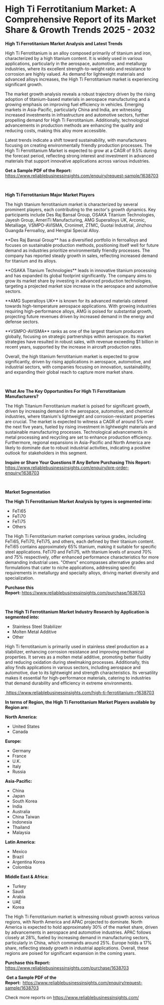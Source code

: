 <p><h1>High Ti Ferrotitanium Market: A Comprehensive Report of its Market Share & Growth Trends 2025 - 2032</h1></p><p><strong>High Ti Ferrotitanium Market Analysis and Latest Trends</strong></p>
<p><p>High Ti Ferrotitanium is an alloy composed primarily of titanium and iron, characterized by a high titanium content. It is widely used in various applications, particularly in the aerospace, automotive, and metallurgy industries, where its excellent strength-to-weight ratio and resistance to corrosion are highly valued. As demand for lightweight materials and advanced alloys increases, the High Ti Ferrotitanium market is experiencing significant growth.</p><p>The market growth analysis reveals a robust trajectory driven by the rising adoption of titanium-based materials in aerospace manufacturing and a growing emphasis on improving fuel efficiency in vehicles. Emerging markets in Asia-Pacific, particularly China and India, are witnessing increased investments in infrastructure and automotive sectors, further propelling demand for High Ti Ferrotitanium. Additionally, technological advancements in production methods are enhancing the quality and reducing costs, making this alloy more accessible.</p><p>Latest trends indicate a shift toward sustainability, with manufacturers focusing on creating environmentally friendly production processes. The High Ti Ferrotitanium Market is expected to grow at a CAGR of 9.5% during the forecast period, reflecting strong interest and investment in advanced materials that support innovative applications across various industries.</p></p>
<p><strong>Get a Sample PDF of the Report:&nbsp;</strong> <a href="https://www.reliablebusinessinsights.com/enquiry/request-sample/1638703?utm_campaign=3273&utm_medium=2&utm_source=Github&utm_content=ia&utm_term=23032025&utm_id=high-ti-ferrotitanium">https://www.reliablebusinessinsights.com/enquiry/request-sample/1638703</a></p>
<p>&nbsp;</p>
<p><strong>High Ti Ferrotitanium Major Market Players</strong></p>
<p><p>The high titanium ferrotitanium market is characterized by several prominent players, each contributing to the sector's growth dynamics. Key participants include Des Raj Bansal Group, OSAKA Titanium Technologies, Jayesh Group, AmeriTi Manufacturing, AMG Superalloys UK, Arconic, Metalliage, VSMPO-AVISMA, Cronimet, ZTMC, Guotai Industrial, Jinzhou Guangda Ferroalloy, and Hengtai Special Alloy.</p><p>**Des Raj Bansal Group** has a diversified portfolio in ferroalloys and focuses on sustainable production methods, positioning itself well for future demand as industries prioritize environmentally friendly processes. The company has reported steady growth in sales, reflecting increased demand for titanium and its alloys.</p><p>**OSAKA Titanium Technologies** leads in innovative titanium processing and has expanded its global footprint significantly. The company aims to grow its market share by investing in advanced production technologies, targeting a projected market size increase in the aerospace and automotive sectors.</p><p>**AMG Superalloys UK** is known for its advanced materials catered towards high-temperature aerospace applications. With growing industries requiring high-performance alloys, AMG is poised for substantial growth, projecting future revenues driven by increased demand in the energy and defense sectors.</p><p>**VSMPO-AVISMA** ranks as one of the largest titanium producers globally, focusing on strategic partnerships within aerospace. Its market strategies have resulted in robust sales, with revenue exceeding $1 billion in recent years, supported by the increase in aircraft production rates.</p><p>Overall, the high titanium ferrotitanium market is expected to grow significantly, driven by rising applications in aerospace, automotive, and industrial sectors, with companies focusing on innovation, sustainability, and expanding their global reach to capture more market share.</p></p>
<p>&nbsp;</p>
<p><strong>What Are The Key Opportunities For High Ti Ferrotitanium Manufacturers?</strong></p>
<p><p>The High Titanium Ferrotitanium market is poised for significant growth, driven by increasing demand in the aerospace, automotive, and chemical industries, where titanium's lightweight and corrosion-resistant properties are crucial. The market is expected to witness a CAGR of around 5% over the next five years, fueled by rising investment in lightweight materials and sustainable manufacturing processes. Technological advancements in metal processing and recycling are set to enhance production efficiency. Furthermore, regional expansions in Asia-Pacific and North America are likely to dominate due to robust industrial activities, indicating a positive outlook for stakeholders in this segment.</p></p>
<p><strong>Inquire or Share Your Questions If Any Before Purchasing This Report:</strong> <a href="https://www.reliablebusinessinsights.com/enquiry/pre-order-enquiry/1638703?utm_campaign=3273&utm_medium=2&utm_source=Github&utm_content=ia&utm_term=23032025&utm_id=high-ti-ferrotitanium">https://www.reliablebusinessinsights.com/enquiry/pre-order-enquiry/1638703</a></p>
<p>&nbsp;</p>
<p><strong>Market Segmentation</strong></p>
<p><strong>The High Ti Ferrotitanium Market Analysis by types is segmented into:</strong></p>
<p><ul><li>FeTi65</li><li>FeTi70</li><li>FeTi75</li><li>Others</li></ul></p>
<p><p>The High Ti Ferrotitanium market comprises various grades, including FeTi65, FeTi70, FeTi75, and others, each defined by their titanium content. FeTi65 contains approximately 65% titanium, making it suitable for specific steel applications. FeTi70 and FeTi75, with titanium levels of around 70% and 75% respectively, offer enhanced performance characteristics for more demanding industrial uses. "Others" encompasses alternative grades and formulations that cater to niche applications, addressing specific requirements in metallurgy and specialty alloys, driving market diversity and specialization.</p></p>
<p><strong>Purchase this Report:&nbsp;</strong><a href="https://www.reliablebusinessinsights.com/purchase/1638703?utm_campaign=3273&utm_medium=2&utm_source=Github&utm_content=ia&utm_term=23032025&utm_id=high-ti-ferrotitanium">https://www.reliablebusinessinsights.com/purchase/1638703</a></p>
<p>&nbsp;</p>
<p><strong>The High Ti Ferrotitanium Market Industry Research by Application is segmented into:</strong></p>
<p><ul><li>Stainless Steel Stabilizer</li><li>Molten Metal Additive</li><li>Other</li></ul></p>
<p><p>High Ti ferrotitanium is primarily used in stainless steel production as a stabilizer, enhancing corrosion resistance and improving mechanical properties. It serves as a molten metal additive, promoting better fluidity and reducing oxidation during steelmaking processes. Additionally, this alloy finds applications in various sectors, including aerospace and automotive, due to its lightweight and strength characteristics. Its versatility makes it essential for high-performance materials, catering to industries that demand durability and efficiency in extreme environments.</p></p>
<p><a href="https://www.reliablebusinessinsights.com/high-ti-ferrotitanium-r1638703?utm_campaign=3273&utm_medium=2&utm_source=Github&utm_content=ia&utm_term=23032025&utm_id=high-ti-ferrotitanium">&nbsp;https://www.reliablebusinessinsights.com/high-ti-ferrotitanium-r1638703</a></p>
<p><strong>In terms of Region, the High Ti Ferrotitanium Market Players available by Region are:</strong></p>
<p>
    <p> <strong> North America: </strong>
        <ul>
            <li>United States</li>
            <li>Canada</li>
        </ul>
        </p> 
    <p> <strong> Europe: </strong>
        <ul>
            <li>Germany</li>
            <li>France</li>
            <li>U.K.</li>
            <li>Italy</li>
            <li>Russia</li>
        </ul>
        </p> 
    <p> <strong> Asia-Pacific: </strong>
        <ul>
            <li>China</li>
            <li>Japan</li>
            <li>South Korea</li>
            <li>India</li>
            <li>Australia</li>
            <li>China Taiwan</li>
            <li>Indonesia</li>
            <li>Thailand</li>
            <li>Malaysia</li>
        </ul>
        </p> 
    <p> <strong> Latin America: </strong>
        <ul>
            <li>Mexico</li>
            <li>Brazil</li>
            <li>Argentina Korea</li>
            <li>Colombia</li>
        </ul>
        </p> 
    <p> <strong> Middle East & Africa: </strong>
        <ul>
            <li>Turkey</li>
            <li>Saudi</li>
            <li>Arabia</li>
            <li>UAE</li>
            <li>Korea</li>
        </ul>
    </p>
    </p>
<p><p>The High Ti Ferrotitanium market is witnessing robust growth across various regions, with North America and APAC projected to dominate. North America is expected to hold approximately 30% of the market share, driven by advancements in aerospace and automotive industries. APAC follows closely at 28%, fueled by increasing demand in manufacturing sectors, particularly in China, which commands around 25%. Europe holds a 17% share, reflecting steady growth in industrial applications. Overall, these regions are poised for significant expansion in the coming years.</p></p>
<p><strong>Purchase this Report: </strong><a href="https://www.reliablebusinessinsights.com/purchase/1638703?utm_campaign=3273&utm_medium=2&utm_source=Github&utm_content=ia&utm_term=23032025&utm_id=high-ti-ferrotitanium">https://www.reliablebusinessinsights.com/purchase/1638703</a></p>
<p>&nbsp;<strong>Get a Sample PDF of the Report:&nbsp;&nbsp;</strong><a href="https://www.reliablebusinessinsights.com/enquiry/request-sample/1638703?utm_campaign=3273&utm_medium=2&utm_source=Github&utm_content=ia&utm_term=23032025&utm_id=high-ti-ferrotitanium">https://www.reliablebusinessinsights.com/enquiry/request-sample/1638703</a></p>
<p><strong></strong></p>
<p>Check more reports on <a href="https://www.reliablebusinessinsights.com/?utm_campaign=3273&utm_medium=2&utm_source=Github&utm_content=ia&utm_term=23032025&utm_id=high-ti-ferrotitanium">https://www.reliablebusinessinsights.com/</a></p>